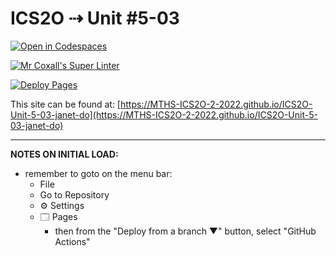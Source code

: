 # ICS2O ⇢ Unit #5-03

[![Open in Codespaces](https://classroom.github.com/assets/launch-codespace-7f7980b617ed060a017424585567c406b6ee15c891e84e1186181d67ecf80aa0.svg)](https://classroom.github.com/open-in-codespaces?assignment_repo_id=11036940)

[![Mr Coxall's Super Linter](https://github.com/MTHS-ICS2O-2-2022/ICS2O-Unit-5-03-janet-do/workflows/Mr%20Coxall's%20Super%20Linter/badge.svg)](https://github.com/MTHS-ICS2O-2-2022/ICS2O-Unit-5-03-janet-do/actions)

[![Deploy Pages](https://github.com/MTHS-ICS2O-2-2022/ICS2O-Unit-5-03-janet-do/workflows/Deploy%20Pages/badge.svg)](https://github.com/MTHS-ICS2O-2-2022/ICS2O-Unit-5-03-janet-do/actions)

This site can be found at: [https://MTHS-ICS2O-2-2022.github.io/ICS2O-Unit-5-03-janet-do](https://MTHS-ICS2O-2-2022.github.io/ICS2O-Unit-5-03-janet-do)

---

**NOTES ON INITIAL LOAD:**
- remember to goto on the menu bar:
  - File
  - Go to Repository
  - ⚙ Settings
  - 🗔 Pages
    - then from the "Deploy from a branch ▼" button, select "GitHub Actions"
